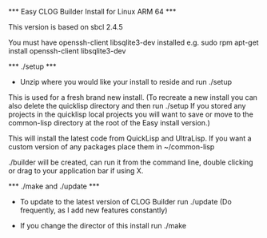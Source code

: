 *** Easy CLOG Builder Install for Linux ARM 64 ***

This version is based on sbcl 2.4.5

You must have openssh-client libsqlite3-dev installed e.g.
	sudo rpm apt-get install openssh-client libsqlite3-dev

*** ./setup ***

- Unzip where you would like your install to reside and run ./setup

This is used for a fresh brand new install. (To recreate a new install you can
also delete the quicklisp directory and then run ./setup If you stored
any projects in the quicklisp local projects you will want to save or move to
the common-lisp directory at the root of the Easy install version.)

This will install the latest code from QuickLisp and UltraLisp. If you want a
custom version of any packages place them in ~/common-lisp

./builder will be created, can run it from the command line, double clicking
or drag to your application bar if using X.


*** ./make and ./update ***

- To update to the latest version of CLOG Builder run ./update 
  (Do frequently, as I add new features constantly)

- If you change the director of this install run ./make
